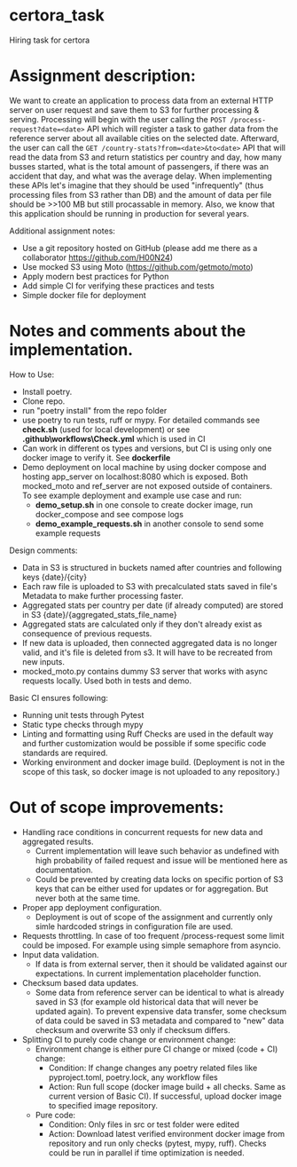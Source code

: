 # certora_task
Hiring task for certora

# Assignment description:
We want to create an application to process data from an external HTTP server on user request and save them to S3 for further processing & serving. Processing will begin with the user calling the `POST /process-request?date=<date>` API which will register a task to gather data from the reference server about all available cities on the selected date. Afterward, the user can call the `GET /country-stats?from=<date>&to<date>` API that will read the data from S3 and return statistics per country and day, how many busses started, what is the total amount of passengers, if there was an accident that day, and what was the average delay. When implementing these APIs let's imagine that they should be used "infrequently" (thus processing files from S3 rather than DB) and the amount of data per file should be >>100 MB but still procassable in memory. Also, we know that this application should be running in production for several years.

Additional assignment notes:
- Use a git repository hosted on GitHub (please add me there as a collaborator https://github.com/H00N24)
- Use mocked S3 using Moto (https://github.com/getmoto/moto)
- Apply modern best practices for Python
- Add simple CI for verifying these practices and tests
- Simple docker file for deployment


# Notes and comments about the implementation.
How to Use:
- Install poetry. 
- Clone repo.
- run "poetry install" from the repo folder
- use poetry to run tests, ruff or mypy. For detailed commands see **check.sh** (used for local development) or see **.github\workflows\Check.yml** which is used in CI
- Can work in different os types and versions, but CI is using only one docker image to verify it. See **dockerfile**
- Demo deployment on local machine by using docker compose and hosting app_server on localhost:8080 which is exposed. Both mocked_moto and ref_server are not exposed outside of containers.\
To see example deployment and example use case and run:
  - **demo_setup.sh** in one console to create docker image, run docker_compose and see compose logs
  - **demo_example_requests.sh** in another console to send some example requests

Design comments:
- Data in S3 is structured in buckets named after countries and following keys {date}/{city}
- Each raw file is uploaded to S3 with precalculated stats saved in file's Metadata to make further processing faster.
- Aggregated stats per country per date (if already computed) are stored in S3 {date}/{aggregated_stats_file_name}
- Aggregated stats are calculated only if they don't already exist as consequence of previous requests.
- If new data is uploaded, then connected aggregated data is no longer valid, and it's file is deleted from s3. It will have to be recreated from new inputs.
- mocked_moto.py contains dummy S3 server that works with async requests locally. Used both in tests and demo.

Basic CI ensures following:
- Running unit tests through Pytest
- Static type checks through mypy
- Linting and formatting using Ruff
Checks are used in the default way and further customization would be possible if some specific code standards are required.
- Working environment and docker image build. (Deployment is not in the scope of this task, so docker image is not uploaded to any repository.)

# Out of scope improvements:
- Handling race conditions in concurrent requests for new data and aggregated results.
  - Current implementation will leave such behavior as undefined with high probability of failed request and issue will be mentioned here as documentation.
  - Could be prevented by creating data locks on specific portion of S3 keys that can be either used for updates or for aggregation. But never both at the same time.
- Proper app deployment configuration.
  - Deployment is out of scope of the assignment and currently only simle hardcoded strings in configuration file are used.
- Requests throttling. In case of too frequent /process-request some limit could be imposed. For example using simple semaphore from asyncio.
- Input data validation.
  - If data is from external server, then it should be validated against our expectations. In current implementation placeholder function.
- Checksum based data updates.
  - Some data from reference server can be identical to what is already saved in S3 (for example old historical data that will never be updated again). To prevent expensive data transfer, some checksum of data could be saved in S3 metadata and compared to "new" data checksum and overwrite S3 only if checksum differs.
- Splitting CI to purely code change or environment change:
  - Environment change is either pure CI change or mixed (code + CI) change:
    - Condition: If change changes any poetry related files like pyproject.toml, poetry.lock, any workflow files
    - Action: Run full scope (docker image build + all checks. Same as current version of Basic CI). If successful, upload docker image to specified image repository.
  - Pure code:
    - Condition: Only files in src or test folder were edited
    - Action: Download latest verified environment docker image from repository and run only checks (pytest, mypy, ruff). Checks could be run in parallel if time optimization is needed.

